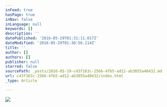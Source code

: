 ```yaml
---
inFeed: true
hasPage: true
inNav: false
inLanguage: null
keywords: []
description: ''
datePublished: '2016-05-29T01:31:11.017Z'
dateModified: '2016-05-29T01:30:56.114Z'
title: ''
author: []
authors: []
publisher: null
starred: false
sourcePath: _posts/2016-05-29-c43f163c-2566-4fb5-ad12-ab3055a40432.md
url: c43f163c-2566-4fb5-ad12-ab3055a40432/index.html
_type: Article

---
```

![](https://the-grid-user-content.s3-us-west-2.amazonaws.com/bd782398-2f72-4467-867c-f57e90241850.jpg)